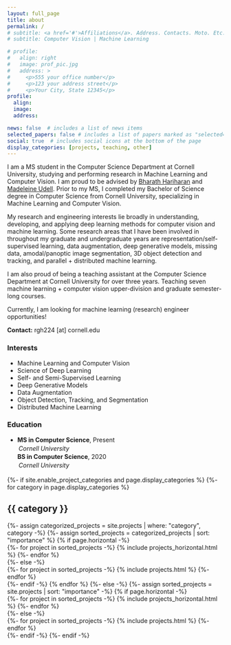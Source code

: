 ```yaml
---
layout: full_page
title: about
permalink: /
# subtitle: <a href='#'>Affiliations</a>. Address. Contacts. Moto. Etc.
# subtitle: Computer Vision | Machine Learning

# profile:
#   align: right
#   image: prof_pic.jpg
#   address: >
#     <p>555 your office number</p>
#     <p>123 your address street</p>
#     <p>Your City, State 12345</p>
profile:
  align: 
  image: 
  address: 

news: false  # includes a list of news items
selected_papers: false # includes a list of papers marked as "selected={true}"
social: true  # includes social icons at the bottom of the page
display_categories: [projects, teaching, other]
---
```


I am a MS student in the Computer Science Department at Cornell University, studying and performing research in Machine Learning and Computer Vision. I am proud to be advised by <a href='https://www.cs.cornell.edu/~bharathh/'>Bharath Hariharan</a> and <a href='https://web.stanford.edu/~udell/'>Madeleine Udell</a>. Prior to my MS, I completed my Bachelor of Science degree in Computer Science from Cornell University, specializing in Machine Learning and Computer Vision.

My research and engineering interests lie broadly in understanding, developing, and applying deep learning methods for computer vision and machine learning. Some research areas that I have been involved in throughout my graduate and undergraduate years are representation/self-supervised learning, data augmentation, deep generative models, missing data, amodal/panoptic image segmentation, 3D object detection and tracking, and parallel + distributed machine learning.

I am also proud of being a teaching assistant at the Computer Science Department at Cornell University for over three years. Teaching seven machine learning + computer vision upper-division and graduate semester-long courses.

Currently, I am looking for machine learning (research) engineer opportunities!

**Contact:** rgh224 [at] cornell.edu

<style>
.col-sm-7{

}

.course {
margin: 0;
padding: 0;
}

.institution {
margin: 0;
padding: 0.2em;
font-style: italic;
}
</style>

<div class="row">    
  <div class="col-sm-5">
      <h3>Interests</h3>
      <ul class="ul-interests">  
        <li>Machine Learning and Computer Vision</li> 
        <li>Science of Deep Learning</li> 
        <li>Self- and Semi-Supervised Learning</li> 
        <li>Deep Generative Models</li>
        <li>Data Augmentation</li>
        <li>Object Detection, Tracking, and Segmentation</li>
        <li>Distributed Machine Learning</li>
      </ul>
    </div>     
  <div class="col-sm-7">
    <h3>Education</h3>
    <ul class="ul-edu fa-ul">
      <li>
        <i class="fa-li fa fa-graduation-cap"></i>
        <div class="description">
          <p class="course"> <b>MS in Computer Science</b>, Present </p>
          <p class="institution">Cornell University</p>
        </div>
        <i class="fa-li fa fa-graduation-cap"></i>
        <div class="description">          
          <p class="course"> <b>BS in Computer Science</b>, 2020 </p>
          <p class="institution">Cornell University</p>
        </div>
      </li>
    </ul>
  </div>
</div>

<!-- 
The main areas that I have be involved in are the following:
* Representation/Self-Supervised learning 
* Data augmentation with generative models
* Missing data
* Amodal/Panoptic Segmentation
* Parallel and distributed machine learning
 -->


<!-- Put your address / P.O. box / other info right below your picture. You can also disable any these elements by editing `profile` property of the YAML header of your `_pages/about.md`. Edit `_bibliography/papers.bib` and Jekyll will render your [publications page](/al-folio/publications/) automatically.

Link to your social media connections, too. This theme is set up to use [Font Awesome icons](http://fortawesome.github.io/Font-Awesome/) and [Academicons](https://jpswalsh.github.io/academicons/), like the ones below. Add your Facebook, Twitter, LinkedIn, Google Scholar, or just disable all of them. -->

<!-- ---
layout: page
title: projects
# description: A growing collection of your cool projects.
nav: true
nav_order: 3
# display_categories: [preprints, extra]
horizontal: false
--- -->

<!-- page.html -->
       
<!-- pages/projects.md -->
<div class="projects">
{%- if site.enable_project_categories and page.display_categories %} 
  <!-- Display categorized projects -->
  {%- for category in page.display_categories %}
  <h2 class="category" id={{ category }}>{{ category }}</h2>
  {%- assign categorized_projects = site.projects | where: "category", category -%}
  {%- assign sorted_projects = categorized_projects | sort: "importance" %}
  <!-- Generate cards for each project -->
  {% if page.horizontal -%}
  <div class="container">
    <div class="row row-cols-2">
    {%- for project in sorted_projects -%}
      {% include projects_horizontal.html %}
    {%- endfor %}
    </div>
  </div>
  {%- else -%}
  <div class="grid">
    {%- for project in sorted_projects -%}
      {% include projects.html %}
    {%- endfor %}
  </div>
  {%- endif -%}
  {% endfor %}
{%- else -%}
<!-- Display projects without categories -->
  {%- assign sorted_projects = site.projects | sort: "importance" -%}
  <!-- Generate cards for each project -->
  {% if page.horizontal -%}
  <div class="container">
    <div class="row row-cols-2">
    {%- for project in sorted_projects -%}
      {% include projects_horizontal.html %}
    {%- endfor %}
    </div>
  </div>
  {%- else -%}
  <div class="grid">
    {%- for project in sorted_projects -%}
      {% include projects.html %}
    {%- endfor %}
  </div>
  {%- endif -%}
{%- endif -%}
</div>